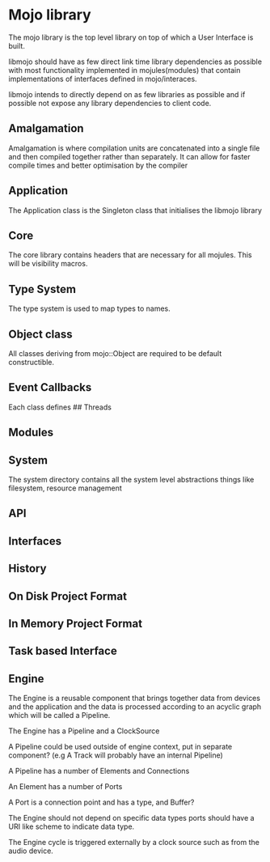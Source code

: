 # Mojo library

The mojo library is the top level library on top of which a User Interface is
built.

libmojo should have as few direct link time library dependencies as possible
with most functionality implemented in mojules(modules) that contain
implementations of interfaces defined in mojo/interaces.

libmojo intends to directly depend on as few libraries as possible and if
possible not expose any library dependencies to client code.

## Amalgamation

Amalgamation is where compilation units are concatenated into a single file and
then compiled together rather than separately. It can allow for faster compile
times and better optimisation by the compiler

## Application

The Application class is the Singleton class that initialises the libmojo
library

## Core

The core library contains headers that are necessary for all mojules. This will
be visibility macros.

## Type System

The type system is used to map types to names.

## Object class

All classes deriving from mojo::Object are required to be default
constructible.

## Event Callbacks

Each class defines ## Threads

## Modules

## System

The system directory contains all the system level abstractions things like
filesystem, resource management

## API

## Interfaces

## History

## On Disk Project Format

## In Memory Project Format

## Task based Interface

## Engine

The Engine is a reusable component that brings together data from devices and
the application and the data is processed according to an acyclic
graph which will be called a Pipeline.

The Engine has a Pipeline and a ClockSource

A Pipeline could be used outside of engine context, put in separate component?
(e.g A Track will probably have an internal Pipeline)

A Pipeline has a number of Elements and Connections

An Element has a number of Ports

A Port is a connection point and has a type, and Buffer?

The Engine should not depend on specific data types ports should have a URI
like scheme to indicate data type.

The Engine cycle is triggered externally by a clock source such as from the
audio device.
